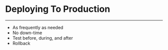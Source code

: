 # Deploying To Production

---

* As frequently as needed
* No down-time
* Test before, during, and after
* Rollback
